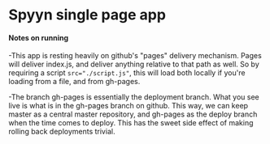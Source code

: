 # Spyyn single page app

#### Notes on running
-This app is resting heavily on github's "pages" delivery mechanism.
Pages will deliver index.js, and deliver anything relative to that
path as well. So by requiring a script `src="./script.js"`, this will
load both locally if you're loading from a file, and from gh-pages.

-The branch gh-pages is essentially the deployment branch. What you see
live is what is in the gh-pages branch on github. This way, we can keep
master as a central master repository, and gh-pages as the deploy branch
when the time comes to deploy. This has the sweet side effect of making
rolling back deployments trivial.
